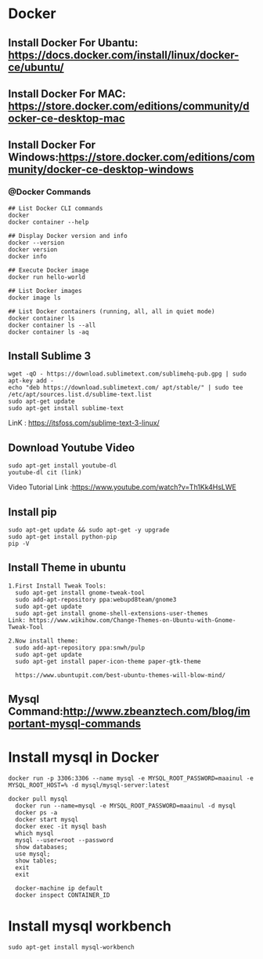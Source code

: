 # Docker 
## Install Docker For Ubantu: https://docs.docker.com/install/linux/docker-ce/ubuntu/
## Install Docker For MAC: https://store.docker.com/editions/community/docker-ce-desktop-mac
## Install Docker For Windows:https://store.docker.com/editions/community/docker-ce-desktop-windows
### @Docker Commands
```
## List Docker CLI commands
docker
docker container --help

## Display Docker version and info
docker --version
docker version
docker info

## Execute Docker image
docker run hello-world

## List Docker images
docker image ls

## List Docker containers (running, all, all in quiet mode)
docker container ls
docker container ls --all
docker container ls -aq
```
## Install Sublime 3
```
wget -qO - https://download.sublimetext.com/sublimehq-pub.gpg | sudo apt-key add -
echo "deb https://download.sublimetext.com/ apt/stable/" | sudo tee /etc/apt/sources.list.d/sublime-text.list
sudo apt-get update
sudo apt-get install sublime-text
```
LinK : https://itsfoss.com/sublime-text-3-linux/
## Download Youtube Video 
```
sudo apt-get install youtube-dl
youtube-dl cit (link)
```
Video Tutorial Link :https://www.youtube.com/watch?v=Th1Kk4HsLWE 
## Install pip
```
sudo apt-get update && sudo apt-get -y upgrade
sudo apt-get install python-pip
pip -V
```
## Install Theme in ubuntu
```
1.First Install Tweak Tools:
  sudo apt-get install gnome-tweak-tool
  sudo add-apt-repository ppa:webupd8team/gnome3
  sudo apt-get update
  sudo apt-get install gnome-shell-extensions-user-themes
Link: https://www.wikihow.com/Change-Themes-on-Ubuntu-with-Gnome-Tweak-Tool
  
2.Now install theme:
  sudo add-apt-repository ppa:snwh/pulp
  sudo apt-get update
  sudo apt-get install paper-icon-theme paper-gtk-theme
  
  https://www.ubuntupit.com/best-ubuntu-themes-will-blow-mind/  
```
## Mysql Command:http://www.zbeanztech.com/blog/important-mysql-commands
# Install mysql in Docker
```
docker run -p 3306:3306 --name mysql -e MYSQL_ROOT_PASSWORD=maainul -e MYSQL_ROOT_HOST=% -d mysql/mysql-server:latest

docker pull mysql
  docker run --name=mysql -e MYSQL_ROOT_PASSWORD=maainul -d mysql
  docker ps -a
  docker start mysql
  docker exec -it mysql bash
  which mysql
  mysql --user=root --password
  show databases;
  use mysql;
  show tables;
  exit
  exit
  
  docker-machine ip default
  docker inspect CONTAINER_ID
  ```
# Install mysql workbench
```
sudo apt-get install mysql-workbench
```
